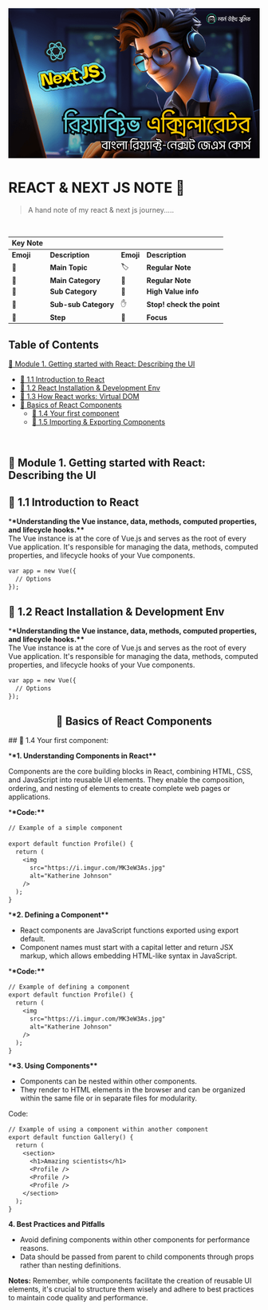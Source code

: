 <img height="300" width="100%" src="./assest/rnext-thumb.png"/>

# REACT & NEXT JS NOTE 🚀

> A hand note of my react & next js journey.....

<br>
<div align="center">

| Key Note  |                      |           |                           |
| --------- | -------------------- | --------- | ------------------------- |
| **Emoji** | **Description**      | **Emoji** | **Description**           |
| 🌴        | **Main Topic**       | 🏷️        | **Regular Note**          |
| 🌿        | **Main Category**    | 📌        | **Regular Note**          |
| 🍃        | **Sub Category**     | 💎        | **High Value info**       |
| 🍂        | **Sub-sub Category** | ✋        | **Stop! check the point** |
| 🎈        | **Step**             | 🎯        | **Focus**                 |

</div>

<!-- NO COMMENT -->

## Table of Contents

[🌴 Module 1. Getting started with React: Describing the UI](#-)

- [🌿 1.1 Introduction to React](#)
- [🌿 1.2 React Installation & Development Env](#)
- [🌿 1.3 How React works: Virtual DOM](#)
- [🌿 Basics of React Components](#)
  - [🍃 1.4 Your first component](#-)
  - [🍃 1.5 Importing & Exporting Components](#-)

<br>

## 🌴 Module 1. Getting started with React: Describing the UI

## 🌿 1.1 Introduction to React

\***\*Understanding the Vue instance, data, methods, computed properties, and lifecycle hooks.\*\*** <br>
The Vue instance is at the core of Vue.js and serves as the root of every Vue application. It's responsible for managing the data, methods, computed properties, and lifecycle hooks of your Vue components.<br>

```
var app = new Vue({
  // Options
});

```

## 🌿 1.2 React Installation & Development Env

\***\*Understanding the Vue instance, data, methods, computed properties, and lifecycle hooks.\*\*** <br>
The Vue instance is at the core of Vue.js and serves as the root of every Vue application. It's responsible for managing the data, methods, computed properties, and lifecycle hooks of your Vue components.<br>

```
var app = new Vue({
  // Options
});

```

<!-- Chapter : 1.4 ---------------------------------------------------------------------------------------->

<div align="center"><h2>🌿 Basics of React Components</h2></div>
## 🍃 1.4 Your first component:

\***\*1. Understanding Components in React\*\***

Components are the core building blocks in React, combining HTML, CSS, and JavaScript into reusable UI elements. They enable the composition, ordering, and nesting of elements to create complete web pages or applications.

\***\*Code:\*\***

```
// Example of a simple component

export default function Profile() {
  return (
    <img
      src="https://i.imgur.com/MK3eW3As.jpg"
      alt="Katherine Johnson"
    />
  );
}

```

\***\*2. Defining a Component\*\***

- React components are JavaScript functions exported using export default.
- Component names must start with a capital letter and return JSX markup, which allows embedding HTML-like syntax in JavaScript.

\***\*Code:\*\***

```
// Example of defining a component
export default function Profile() {
  return (
    <img
      src="https://i.imgur.com/MK3eW3As.jpg"
      alt="Katherine Johnson"
    />
  );
}

```

\***\*3. Using Components\*\***

- Components can be nested within other components.
- They render to HTML elements in the browser and can be organized within the same file or in separate files for modularity.

Code:

```
// Example of using a component within another component
export default function Gallery() {
  return (
    <section>
      <h1>Amazing scientists</h1>
      <Profile />
      <Profile />
      <Profile />
    </section>
  );
}

```

**4. Best Practices and Pitfalls**

- Avoid defining components within other components for performance reasons.
- Data should be passed from parent to child components through props rather than nesting definitions.

**Notes:**
Remember, while components facilitate the creation of reusable UI elements, it's crucial to structure them wisely and adhere to best practices to maintain code quality and performance.
